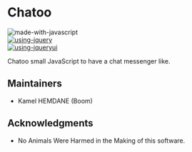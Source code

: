 # Chatoo

![made-with-javascript](https://img.shields.io/badge/Made_with-JavaScript-red) \
[![using-jquery](https://img.shields.io/badge/Using%20library-jQuery%201.11-orange.svg)](https://jquery.com/) \
[![using-jqueryui](https://img.shields.io/badge/Using%20UI-jQuery%20UI%201.11-orange.svg)](https://jqueryui.com/)


Chatoo small JavaScript to have a chat messenger like.

## Maintainers
- Kamel HEMDANE (Boom)

## Acknowledgments

- No Animals Were Harmed in the Making of this software.
